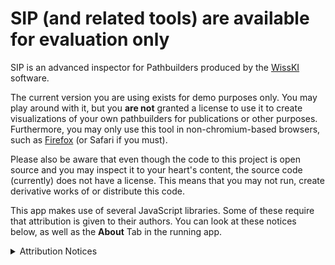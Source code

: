 # SIP (and related tools) are available for evaluation only 

SIP is an advanced inspector for Pathbuilders produced by the [WissKI](https://wiss-ki.eu) software.

The current version you are using exists for demo purposes only.
You may play around with it, but you __are not__ granted a license to use it to create visualizations of your own pathbuilders for publications or other purposes. 
Furthermore, you may only use this tool in non-chromium-based browsers, such as [Firefox](https://www.mozilla.org/en-US/firefox/new/) (or Safari if you must). 

Please also be aware that even though the code to this project is open source and you may inspect it to your heart's content, the source code (currently) does not have a license. 
This means that you may not run, create derivative works of or distribute this code.

This app makes use of several JavaScript libraries.
Some of these require that attribution is given to their authors.
You can look at these notices below, as well as the __About__ Tab in the running app.

<details>
    <summary>Attribution Notices</summary>

<Legal>(the app will include legal notices here)</Legal>

</details>

